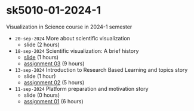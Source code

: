 # sk5010-01-2024-1
Visualization in Science course in 2024-1 semester

+ `20-sep-2024` More about scientific visualization
  - slide (2 hours)
+ `18-sep-2024` Scientific visualization: A brief history
  - [slide](https://osf.io/q2n58) (1 hours)
  - [assignment 03](../../issues/3) (9 hours)
+ `13-sep-2024` Introduction to Research Based Learning and topics story
  - slide (1 hour)
  - [assignment 02](../../issues/2) (5 hours)
+ `11-sep-2024` Platform preparation and motivation story
  - slide (0 hours)
  - [assignment 01](../../issues/1) (6 hours)
